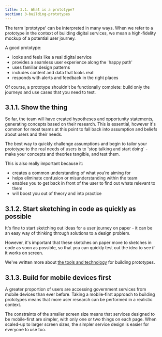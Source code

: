 ```yaml
---
title: 3.1. What is a prototype?
section: 3-building-prototypes
---
```


The term 'prototype' can be interpreted in many ways. When we refer to a prototype in the context of building digital services, we mean a high-fidelity mockup of a potential user journey.

A good prototype:

- looks and feels like a real digital service
- provides a seamless user experience along the 'happy path'
- uses familiar design patterns
- includes content and data that looks real
- responds with alerts and feedback in the right places

Of course, a prototype shouldn't be functionally complete: build only the journeys and use cases that you need to test.

## 3.1.1. Show the thing

So far, the team will have created hypotheses and opportunity statements, generating concepts based on their research. This is essential, however it's common for most teams at this point to fall back into assumption and beliefs about users and their needs.

The best way to quickly challenge assumptions and begin to tailor your prototype to the real needs of users is to 'stop talking and start doing' - make your concepts and theories tangible, and test them.

This is also really important because it:

- creates a common understanding of what you're aiming for
- helps eliminate confusion or misunderstanding within the team
- enables you to get back in front of the user to find out whats relevant to them
- will boost you out of theory and into practice

## 3.1.2. Start sketching in code as quickly as possible

It's fine to start sketching out ideas for a user journey on paper - it can be an easy way of thinking through solutions to a design problem.

However, it's important that these sketches on paper move to sketches in code as soon as possible, so that you can quickly test out the idea to see if it works on screen.

We've written more about [the tools and technology](3-2-tools-technology.html) for building prototypes.

## 3.1.3. Build for mobile devices first

A greater proportion of users are accessing government services from mobile devices than ever before. Taking a mobile-first approach to building prototypes means that more user research can be performed in a realistic context.

The constraints of the smaller screen size means that services designed to be mobile-first are simpler, with only one or two things on each page. When scaled-up to larger screen sizes, the simpler service design is easier for everyone to use too.
